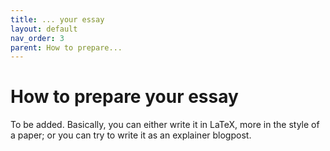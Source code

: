 ```yaml
---
title: ... your essay
layout: default
nav_order: 3
parent: How to prepare...
---
```


# How to prepare your essay


To be added. Basically, you can either write it in LaTeX, more in the style of a paper; or you can try to write it as an explainer blogpost.
